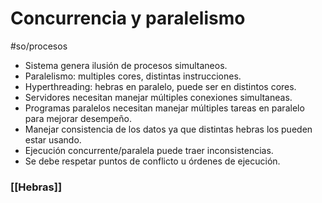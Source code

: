# Concurrencia y paralelismo
#so/procesos 
- Sistema genera ilusión de procesos simultaneos.
- Paralelismo: multiples cores, distintas instrucciones.
- Hyperthreading: hebras en paralelo, puede ser en distintos cores.
- Servidores necesitan manejar múltiples conexiones simultaneas.
- Programas paralelos necesitan manejar múltiples tareas en paralelo para mejorar desempeño.
- Manejar consistencia de los datos ya que distintas hebras los pueden estar usando.
- Ejecución concurrente/paralela puede traer inconsistencias.
- Se debe respetar puntos de conflicto u órdenes de ejecución.
### [[Hebras]]

